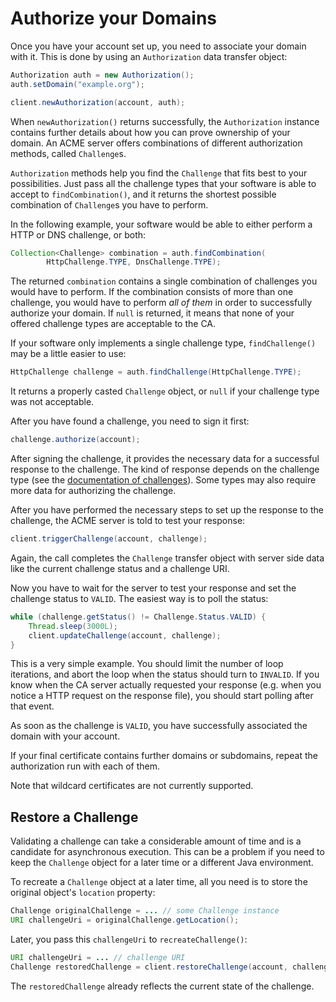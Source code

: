 # Authorize your Domains

Once you have your account set up, you need to associate your domain with it. This is done by using an `Authorization` data transfer object:

```java
Authorization auth = new Authorization();
auth.setDomain("example.org");

client.newAuthorization(account, auth);
```

When `newAuthorization()` returns successfully, the `Authorization` instance contains further details about how you can prove ownership of your domain. An ACME server offers combinations of different authorization methods, called `Challenge`s.

`Authorization` methods help you find the `Challenge` that fits best to your possibilities. Just pass all the challenge types that your software is able to accept to `findCombination()`, and it returns the shortest possible combination of `Challenge`s you have to perform.

In the following example, your software would be able to either perform a HTTP or DNS challenge, or both:

```java
Collection<Challenge> combination = auth.findCombination(
        HttpChallenge.TYPE, DnsChallenge.TYPE);
```

The returned `combination` contains a single combination of challenges you would have to perform. If the combination consists of more than one challenge, you would have to perform _all of them_ in order to successfully authorize your domain. If `null` is returned, it means that none of your offered challenge types are acceptable to the CA.

If your software only implements a single challenge type, `findChallenge()` may be a little easier to use:

```java
HttpChallenge challenge = auth.findChallenge(HttpChallenge.TYPE);
```

It returns a properly casted `Challenge` object, or `null` if your challenge type was not acceptable.

After you have found a challenge, you need to sign it first:

```java
challenge.authorize(account);
```

After signing the challenge, it provides the necessary data for a successful response to the challenge. The kind of response depends on the challenge type (see the [documentation of challenges](../challenge/index.html)). Some types may also require more data for authorizing the challenge.

After you have performed the necessary steps to set up the response to the challenge, the ACME server is told to test your response:

```java
client.triggerChallenge(account, challenge);
```

Again, the call completes the `Challenge` transfer object with server side data like the current challenge status and a challenge URI.

Now you have to wait for the server to test your response and set the challenge status to `VALID`. The easiest way is to poll the status:

```java
while (challenge.getStatus() != Challenge.Status.VALID) {
    Thread.sleep(3000L);
    client.updateChallenge(account, challenge);
}
```

This is a very simple example. You should limit the number of loop iterations, and abort the loop when the status should turn to `INVALID`. If you know when the CA server actually requested your response (e.g. when you notice a HTTP request on the response file), you should start polling after that event.

As soon as the challenge is `VALID`, you have successfully associated the domain with your account.

If your final certificate contains further domains or subdomains, repeat the authorization run with each of them.

Note that wildcard certificates are not currently supported.

## Restore a Challenge

Validating a challenge can take a considerable amount of time and is a candidate for asynchronous execution. This can be a problem if you need to keep the `Challenge` object for a later time or a different Java environment.

To recreate a `Challenge` object at a later time, all you need is to store the original object's `location` property:

```java
Challenge originalChallenge = ... // some Challenge instance
URI challengeUri = originalChallenge.getLocation();
```

Later, you pass this `challengeUri` to `recreateChallenge()`:

```java
URI challengeUri = ... // challenge URI
Challenge restoredChallenge = client.restoreChallenge(account, challengeUri);
```

The `restoredChallenge` already reflects the current state of the challenge.
